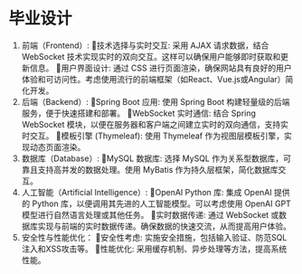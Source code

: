 # 毕业设计

[//]: # (emmm干点啥呢,)
1. 前端（Frontend）:
技术选择与实时交互: 采用 AJAX 请求数据，结合 WebSocket 技术实现实时的双向交互。这样可以确保用户能够即时获取和更新信息。
用户界面设计: 通过 CSS 进行页面渲染，确保网站具有良好的用户体验和可访问性。考虑使用流行的前端框架（如React、Vue.js或Angular）简化开发。
2. 后端（Backend）:
Spring Boot 应用: 使用 Spring Boot 构建轻量级的后端服务，便于快速搭建和部署。
WebSocket 实时通信: 结合 Spring WebSocket 模块，以便在服务器和客户端之间建立实时的双向通信，支持实时交互。
模板引擎 (Thymeleaf): 使用 Thymeleaf 作为视图层模板引擎，实现动态页面渲染。
3. 数据库（Database）:
MySQL 数据库: 选择 MySQL 作为关系型数据库，可靠且支持高并发的数据处理。使用 MyBatis 作为持久层框架，简化数据库交互。
4. 人工智能（Artificial Intelligence）:
OpenAI Python 库: 集成 OpenAI 提供的 Python 库，以便调用其先进的人工智能模型。可以考虑使用 OpenAI GPT 模型进行自然语言处理或其他任务。
实时数据传递: 通过 WebSocket 或数据库实现与前端的实时数据传递。确保数据的快速交流，从而提高用户体验。
5. 安全性与性能优化：
安全性考虑: 实施安全措施，包括输入验证、防范SQL注入和XSS攻击等。
性能优化: 采用缓存机制、异步处理等方法，提高系统性能。
